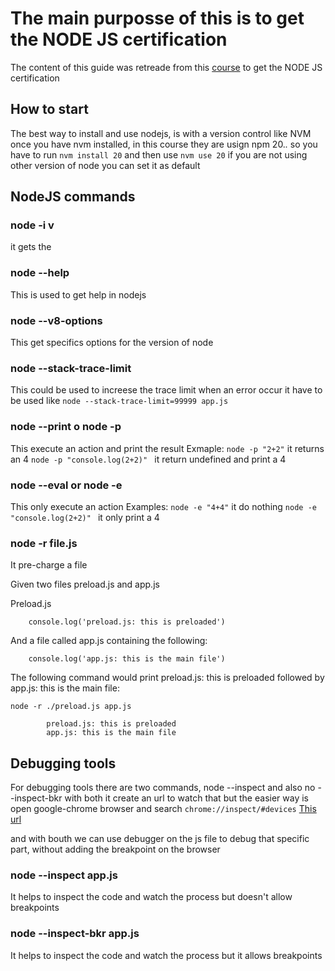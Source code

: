 # The main purposse of this is to get the NODE JS certification

The content of this guide was retreade from this [course](https://trainingportal.linuxfoundation.org/learn/course/nodejs-application-development-lfw211) to get the NODE JS certification 

## How to start 

The best way to install and use nodejs, is with a version control like NVM 
once you have nvm installed, in this course they are usign npm 20.*.* so you have to run `nvm install 20` and then use `nvm use 20` if you are not using other version of node you can set it as default 

## NodeJS commands 

### node -i v 

it gets the 

### node --help 

This is used to get help in nodejs 

### node --v8-options

This get specifics options for the version of node

### node --stack-trace-limit

This could be used to increese the trace limit when an error occur it have to be used like 
  `node --stack-trace-limit=99999 app.js`

### node --print o node -p

This execute an action and print the result 
Exmaple: 
  `node -p "2+2"` it returns an 4 
  `node -p "console.log(2+2)" ` it return undefined and print a 4 

### node --eval or node -e

This only execute an action 
Examples:
  `node -e "4+4"` it do nothing
  `node -e "console.log(2+2)" ` it only print a 4

### node -r file.js

It pre-charge a file 

Given two files preload.js and app.js

Preload.js

		console.log('preload.js: this is preloaded')

And a file called app.js containing the following:

		console.log('app.js: this is the main file')

The following command would print preload.js: this is preloaded followed by app.js: this is the main file:

`node -r ./preload.js app.js`

			preload.js: this is preloaded
			app.js: this is the main file

## Debugging tools

For debugging tools there are two commands, node --inspect and also no --inspect-bkr 
with both it create an url to watch that but the easier way is open google-chrome browser and search  `chrome://inspect/#devices` [This url](chrome://inspect/#devices)

and with bouth we can use debugger on the js file to debug that specific part, without adding the breakpoint on the browser 

### node --inspect app.js

It helps to inspect the code and watch the process but doesn't allow breakpoints

### node --inspect-bkr app.js

It helps to inspect the code and watch the process but it allows breakpoints
